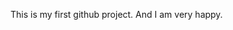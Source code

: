 <html>
<head>
<title>saad</title>
</head>

<body>
  <div>
   <p>
    This is my first github project. And I am very happy.
  </p>
  </div>

</body>
</html>
